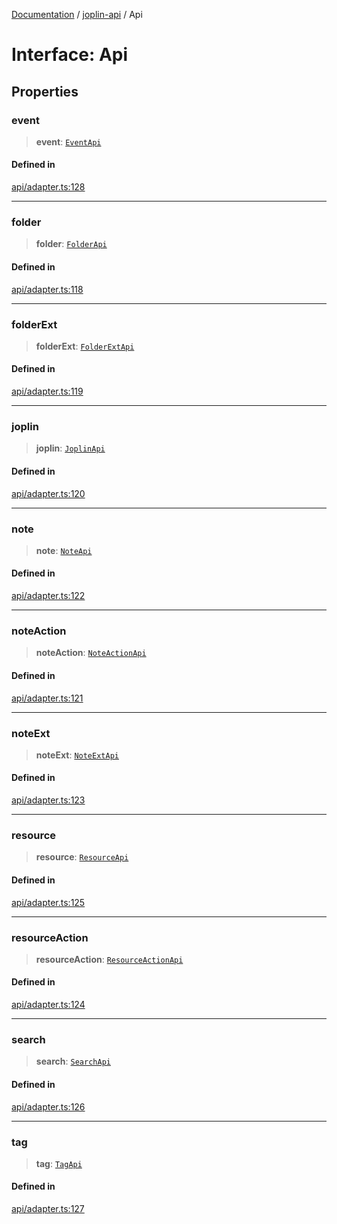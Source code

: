 [Documentation](../../packages.md) / [joplin-api](../index.md) / Api

# Interface: Api

## Properties

### event

> **event**: [`EventApi`](../classes/EventApi.md)

#### Defined in

[api/adapter.ts:128](https://github.com/rxliuli/joplin-utils/blob/a3a4c55f9104da0aa8b36da1259d082b810b3d68/packages/joplin-api/src/api/adapter.ts#L128)

---

### folder

> **folder**: [`FolderApi`](../classes/FolderApi.md)

#### Defined in

[api/adapter.ts:118](https://github.com/rxliuli/joplin-utils/blob/a3a4c55f9104da0aa8b36da1259d082b810b3d68/packages/joplin-api/src/api/adapter.ts#L118)

---

### folderExt

> **folderExt**: [`FolderExtApi`](../classes/FolderExtApi.md)

#### Defined in

[api/adapter.ts:119](https://github.com/rxliuli/joplin-utils/blob/a3a4c55f9104da0aa8b36da1259d082b810b3d68/packages/joplin-api/src/api/adapter.ts#L119)

---

### joplin

> **joplin**: [`JoplinApi`](../classes/JoplinApi.md)

#### Defined in

[api/adapter.ts:120](https://github.com/rxliuli/joplin-utils/blob/a3a4c55f9104da0aa8b36da1259d082b810b3d68/packages/joplin-api/src/api/adapter.ts#L120)

---

### note

> **note**: [`NoteApi`](../classes/NoteApi.md)

#### Defined in

[api/adapter.ts:122](https://github.com/rxliuli/joplin-utils/blob/a3a4c55f9104da0aa8b36da1259d082b810b3d68/packages/joplin-api/src/api/adapter.ts#L122)

---

### noteAction

> **noteAction**: [`NoteActionApi`](../classes/NoteActionApi.md)

#### Defined in

[api/adapter.ts:121](https://github.com/rxliuli/joplin-utils/blob/a3a4c55f9104da0aa8b36da1259d082b810b3d68/packages/joplin-api/src/api/adapter.ts#L121)

---

### noteExt

> **noteExt**: [`NoteExtApi`](../classes/NoteExtApi.md)

#### Defined in

[api/adapter.ts:123](https://github.com/rxliuli/joplin-utils/blob/a3a4c55f9104da0aa8b36da1259d082b810b3d68/packages/joplin-api/src/api/adapter.ts#L123)

---

### resource

> **resource**: [`ResourceApi`](../classes/ResourceApi.md)

#### Defined in

[api/adapter.ts:125](https://github.com/rxliuli/joplin-utils/blob/a3a4c55f9104da0aa8b36da1259d082b810b3d68/packages/joplin-api/src/api/adapter.ts#L125)

---

### resourceAction

> **resourceAction**: [`ResourceActionApi`](../classes/ResourceActionApi.md)

#### Defined in

[api/adapter.ts:124](https://github.com/rxliuli/joplin-utils/blob/a3a4c55f9104da0aa8b36da1259d082b810b3d68/packages/joplin-api/src/api/adapter.ts#L124)

---

### search

> **search**: [`SearchApi`](../classes/SearchApi.md)

#### Defined in

[api/adapter.ts:126](https://github.com/rxliuli/joplin-utils/blob/a3a4c55f9104da0aa8b36da1259d082b810b3d68/packages/joplin-api/src/api/adapter.ts#L126)

---

### tag

> **tag**: [`TagApi`](../classes/TagApi.md)

#### Defined in

[api/adapter.ts:127](https://github.com/rxliuli/joplin-utils/blob/a3a4c55f9104da0aa8b36da1259d082b810b3d68/packages/joplin-api/src/api/adapter.ts#L127)

